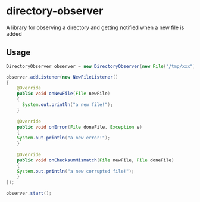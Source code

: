 directory-observer
==================

A library for observing a directory and getting notified when a new file is added

Usage
-----
```java
DirectoryObserver observer = new DirectoryObserver(new File("/tmp/xxx"));

observer.addListener(new NewFileListener()
{
	@Override
	public void onNewFile(File newFile)
	{
	  System.out.println("a new file!");
	}
	
	@Override
	public void onError(File doneFile, Exception e)
	{
    System.out.println("a new error!");
	}
	
	@Override
	public void onChecksumMismatch(File newFile, File doneFile)
	{
    System.out.println("a new corrupted file!");
	}
});
		
observer.start();
```
